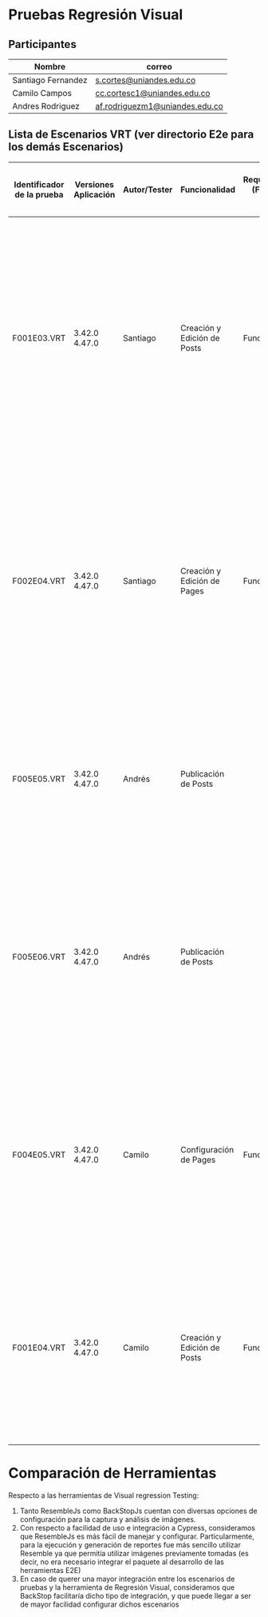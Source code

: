# Pruebas Regresión Visual

## Participantes 
| Nombre | correo |
|-|-|
| Santiago Fernandez | s.cortes@uniandes.edu.co |
| Camilo Campos | cc.cortesc1@uniandes.edu.co |
| Andres Rodriguez | af.rodriguezm1@uniandes.edu.co |

## Lista de Escenarios VRT (ver directorio E2e para los demás Escenarios)

| Identificador de la prueba | Versiones Aplicación | Autor/Tester | Funcionalidad               | Requerimiento<br>(Func., No func.) | Tipo de escenario<br>(Positivo, Negativo, Mix) | Nombre del escenario                 | Descripción Escenario                                                                                                                                                                                                                                                                                                        |
| -------------------------- | -------------------- | ------------ | --------------------------- | ---------------------------------- | ---------------------------------------------- | ------------------------------------ | ---------------------------------------------------------------------------------------------------------------------------------------------------------------------------------------------------------------------------------------------------------------------------------------------------------------------------- |
| F001E03.VRT                | 3.42.0<br>4.47.0     | Santiago     | Creación y Edición de Posts | Funcional                          | Positivo                                       | Creación de Post Básico              | GIVEN that the admin user logs-in to ghost, and navigates to the dashboard,<br>WHEN the admin goes to create a Post, writes a title and writes text content<br>THEN  the post should appear as the first item in the list, and the article's context should be the same as the one written before when re-opening the editor |
| F002E04.VRT                | 3.42.0<br>4.47.0     | Santiago     | Creación y Edición de Pages | Funcional                          | Positivo                                       | Creación de Page Básico              | GIVEN that the admin user logs-in to ghost, and navigates to the dashboard,<br>WHEN the admin goes to create a Page, writes a title and writes text content<br>THEN  the page should appear as the first item in the list, and the article's context should be the same as the one written before when re-opening the editor |
| F005E05.VRT                | 3.42.0<br>4.47.0     | Andrés       | Publicación de Posts        |                                    | Positivo                                       | Publicación Instantanea de un Post   | GIVEN the admin user logs in to ghost, WHEN he goes to a created Post, and select Publish and select "Set it live now" and press"Publish", THEN he should see the Post published on Main Page                                                                                                                                |
| F005E06.VRT                | 3.42.0<br>4.47.0     | Andrés       | Publicación de Posts        |                                    | Positivo                                       | Publicación programada de un Post    | GIVEn the admin user logs in to ghost, WHEN he goes to a created Post, and select Publish and select "Schedule it for late" with a date in the future and select "Publish", THEN he should see the Post published on Main Page at that date                                                                                  |
| F004E05.VRT                | 3.42.0<br>4.47.0     | Camilo       | Configuración de Pages      | Funcional                          | Positivo                                       | Creación y eliminación de una pagina | Given the admin user logs in to ghost and create a new Page with a title and content and publish it and he go to the pages list and select the pages and enter<br>When he delete<br>Then he  should not see the created page                                                                                                 |
| F001E04.VRT                | 3.42.0<br>4.47.0     | Camilo       | Creación y Edición de Posts | Funcional                          | Positivo                                       | Edición de un Post                   | Given  the admin user logs in to ghost he create a new post, he go to the post list and select the created post<br>When he edit the post content and  publish the post  and  select "view post" option<br>Then he should see the modified post                                                                               |

# Comparación de Herramientas

Respecto a las herramientas de Visual regression Testing:

1. Tanto ResembleJs como BackStopJs cuentan con diversas opciones de configuración para la captura y análisis de imágenes.
2. Con respecto a facilidad de uso e integración a Cypress, consideramos que ResembleJs es más fácil de manejar y configurar. Particularmente, para la ejecución y generación de reportes fue más sencillo utilizar Resemble ya que permitía utilizar imágenes previamente tomadas (es decir, no era necesario integrar el paquete al desarrollo de las herramientas E2E)
3. En caso de querer una mayor integración entre los escenarios de pruebas y la herramienta de Regresión Visual, consideramos que BackStop facilitaría dicho tipo de integración, y que puede llegar a ser de mayor facilidad configurar dichos escenarios
